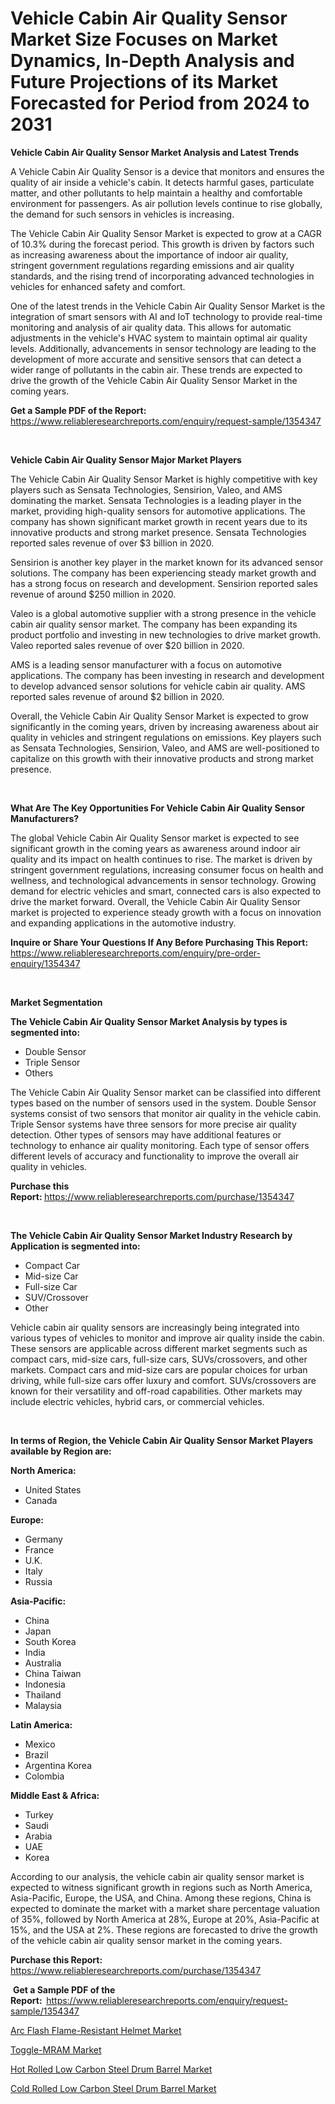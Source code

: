 <p><h1>Vehicle Cabin Air Quality Sensor Market Size Focuses on Market Dynamics, In-Depth Analysis and Future Projections of its Market Forecasted for Period from 2024 to 2031</h1></p><p><strong>Vehicle Cabin Air Quality Sensor Market Analysis and Latest Trends</strong></p>
<p><p>A Vehicle Cabin Air Quality Sensor is a device that monitors and ensures the quality of air inside a vehicle's cabin. It detects harmful gases, particulate matter, and other pollutants to help maintain a healthy and comfortable environment for passengers. As air pollution levels continue to rise globally, the demand for such sensors in vehicles is increasing.</p><p>The Vehicle Cabin Air Quality Sensor Market is expected to grow at a CAGR of 10.3% during the forecast period. This growth is driven by factors such as increasing awareness about the importance of indoor air quality, stringent government regulations regarding emissions and air quality standards, and the rising trend of incorporating advanced technologies in vehicles for enhanced safety and comfort.</p><p>One of the latest trends in the Vehicle Cabin Air Quality Sensor Market is the integration of smart sensors with AI and IoT technology to provide real-time monitoring and analysis of air quality data. This allows for automatic adjustments in the vehicle's HVAC system to maintain optimal air quality levels. Additionally, advancements in sensor technology are leading to the development of more accurate and sensitive sensors that can detect a wider range of pollutants in the cabin air. These trends are expected to drive the growth of the Vehicle Cabin Air Quality Sensor Market in the coming years.</p></p>
<p><strong>Get a Sample PDF of the Report:&nbsp;</strong> <a href="https://www.reliableresearchreports.com/enquiry/request-sample/1354347">https://www.reliableresearchreports.com/enquiry/request-sample/1354347</a></p>
<p>&nbsp;</p>
<p><strong>Vehicle Cabin Air Quality Sensor Major Market Players</strong></p>
<p><p>The Vehicle Cabin Air Quality Sensor Market is highly competitive with key players such as Sensata Technologies, Sensirion, Valeo, and AMS dominating the market. Sensata Technologies is a leading player in the market, providing high-quality sensors for automotive applications. The company has shown significant market growth in recent years due to its innovative products and strong market presence. Sensata Technologies reported sales revenue of over $3 billion in 2020.</p><p>Sensirion is another key player in the market known for its advanced sensor solutions. The company has been experiencing steady market growth and has a strong focus on research and development. Sensirion reported sales revenue of around $250 million in 2020.</p><p>Valeo is a global automotive supplier with a strong presence in the vehicle cabin air quality sensor market. The company has been expanding its product portfolio and investing in new technologies to drive market growth. Valeo reported sales revenue of over $20 billion in 2020.</p><p>AMS is a leading sensor manufacturer with a focus on automotive applications. The company has been investing in research and development to develop advanced sensor solutions for vehicle cabin air quality. AMS reported sales revenue of around $2 billion in 2020.</p><p>Overall, the Vehicle Cabin Air Quality Sensor Market is expected to grow significantly in the coming years, driven by increasing awareness about air quality in vehicles and stringent regulations on emissions. Key players such as Sensata Technologies, Sensirion, Valeo, and AMS are well-positioned to capitalize on this growth with their innovative products and strong market presence.</p></p>
<p>&nbsp;</p>
<p><strong>What Are The Key Opportunities For Vehicle Cabin Air Quality Sensor Manufacturers?</strong></p>
<p><p>The global Vehicle Cabin Air Quality Sensor market is expected to see significant growth in the coming years as awareness around indoor air quality and its impact on health continues to rise. The market is driven by stringent government regulations, increasing consumer focus on health and wellness, and technological advancements in sensor technology. Growing demand for electric vehicles and smart, connected cars is also expected to drive the market forward. Overall, the Vehicle Cabin Air Quality Sensor market is projected to experience steady growth with a focus on innovation and expanding applications in the automotive industry.</p></p>
<p><strong>Inquire or Share Your Questions If Any Before Purchasing This Report:</strong> <a href="https://www.reliableresearchreports.com/enquiry/pre-order-enquiry/1354347">https://www.reliableresearchreports.com/enquiry/pre-order-enquiry/1354347</a></p>
<p>&nbsp;</p>
<p><strong>Market Segmentation</strong></p>
<p><strong>The Vehicle Cabin Air Quality Sensor Market Analysis by types is segmented into:</strong></p>
<p><ul><li>Double Sensor</li><li>Triple Sensor</li><li>Others</li></ul></p>
<p><p>The Vehicle Cabin Air Quality Sensor market can be classified into different types based on the number of sensors used in the system. Double Sensor systems consist of two sensors that monitor air quality in the vehicle cabin. Triple Sensor systems have three sensors for more precise air quality detection. Other types of sensors may have additional features or technology to enhance air quality monitoring. Each type of sensor offers different levels of accuracy and functionality to improve the overall air quality in vehicles.</p></p>
<p><strong>Purchase this Report:&nbsp;</strong><a href="https://www.reliableresearchreports.com/purchase/1354347">https://www.reliableresearchreports.com/purchase/1354347</a></p>
<p>&nbsp;</p>
<p><strong>The Vehicle Cabin Air Quality Sensor Market Industry Research by Application is segmented into:</strong></p>
<p><ul><li>Compact Car</li><li>Mid-size Car</li><li>Full-size Car</li><li>SUV/Crossover</li><li>Other</li></ul></p>
<p><p>Vehicle cabin air quality sensors are increasingly being integrated into various types of vehicles to monitor and improve air quality inside the cabin. These sensors are applicable across different market segments such as compact cars, mid-size cars, full-size cars, SUVs/crossovers, and other markets. Compact cars and mid-size cars are popular choices for urban driving, while full-size cars offer luxury and comfort. SUVs/crossovers are known for their versatility and off-road capabilities. Other markets may include electric vehicles, hybrid cars, or commercial vehicles.</p></p>
<p>&nbsp;</p>
<p><strong>In terms of Region, the Vehicle Cabin Air Quality Sensor Market Players available by Region are:</strong></p>
<p>
    <p> <strong> North America: </strong>
        <ul>
            <li>United States</li>
            <li>Canada</li>
        </ul>
        </p> 
    <p> <strong> Europe: </strong>
        <ul>
            <li>Germany</li>
            <li>France</li>
            <li>U.K.</li>
            <li>Italy</li>
            <li>Russia</li>
        </ul>
        </p> 
    <p> <strong> Asia-Pacific: </strong>
        <ul>
            <li>China</li>
            <li>Japan</li>
            <li>South Korea</li>
            <li>India</li>
            <li>Australia</li>
            <li>China Taiwan</li>
            <li>Indonesia</li>
            <li>Thailand</li>
            <li>Malaysia</li>
        </ul>
        </p> 
    <p> <strong> Latin America: </strong>
        <ul>
            <li>Mexico</li>
            <li>Brazil</li>
            <li>Argentina Korea</li>
            <li>Colombia</li>
        </ul>
        </p> 
    <p> <strong> Middle East & Africa: </strong>
        <ul>
            <li>Turkey</li>
            <li>Saudi</li>
            <li>Arabia</li>
            <li>UAE</li>
            <li>Korea</li>
        </ul>
    </p>
    </p>
<p><p>According to our analysis, the vehicle cabin air quality sensor market is expected to witness significant growth in regions such as North America, Asia-Pacific, Europe, the USA, and China. Among these regions, China is expected to dominate the market with a market share percentage valuation of 35%, followed by North America at 28%, Europe at 20%, Asia-Pacific at 15%, and the USA at 2%. These regions are forecasted to drive the growth of the vehicle cabin air quality sensor market in the coming years.</p></p>
<p><strong>Purchase this Report: </strong><a href="https://www.reliableresearchreports.com/purchase/1354347">https://www.reliableresearchreports.com/purchase/1354347</a></p>
<p>&nbsp;<strong>Get a Sample PDF of the Report:&nbsp;&nbsp;</strong><a href="https://www.reliableresearchreports.com/enquiry/request-sample/1354347">https://www.reliableresearchreports.com/enquiry/request-sample/1354347</a></p>
<p><strong></strong></p>
<p><p><a href="https://view.publitas.com/reportprime-1/arc-flash-flame-resistant-helmet-market-challenges-opportunities-and-growth-drivers-and-major-market-players-forecasted-for-period-from-2023-2030/">Arc Flash Flame-Resistant Helmet Market</a></p><p><a href="https://butternut-bug-553.notion.site/Toggle-MRAM-Market-Research-Report-Provides-Critical-Insights-that-can-help-Shape-Business-Developme-4cc4fa9e087f432ebaa55c0bf7199819">Toggle-MRAM Market</a></p><p><a href="https://view.publitas.com/reportprime-1/hot-rolled-low-carbon-steel-drum-barrel-market-size-reflecting-a-forecast-till-2030-market-by-type-by-application-and-by-geography/">Hot Rolled Low Carbon Steel Drum Barrel Market</a></p><p><a href="https://view.publitas.com/reportprime-1/cold-rolled-low-carbon-steel-drum-barrel-market-offer-valuable-insights-into-market-size-market-share-market-trends-and-projections-spanning-from-2023-to-2030/">Cold Rolled Low Carbon Steel Drum Barrel Market</a></p></p>